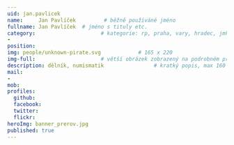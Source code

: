 ```yaml
---
uid: jan.pavlicek
name:     Jan Pavlíček         # běžně používáné jméno
fullname: Jan Pavlíček  # jméno s tituly etc.
category:                     # kategorie: rp, praha, vary, hradec, jmk, senat
- 
position:
img: people/unknown-pirate.svg            # 165 x 220
img-full:                     # větší obrázek zobrazený na podrobném profilu
description: dělník, numismatik                # kratký popis, max 160 znaků
mail:
- 
mob:         
profiles:
  github:
  facebook:       
  twitter:        
  flickr:       
heroImg: banner_prerov.jpg
published: true
---
```

